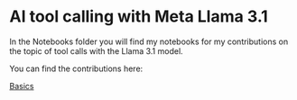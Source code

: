 # AI tool calling with Meta Llama 3.1

In the Notebooks folder you will find my notebooks for my contributions on the topic of tool calls with the Llama 3.1 model.

You can find the contributions here:

[Basics](https://www.linkedin.com/pulse/funktionsaufrufe-mit-dem-llama-31-modell-andreas-wenzel-h2txc/?trackingId=7sne4JDDYtmTaBIAbV1I%2BA%3D%3D)